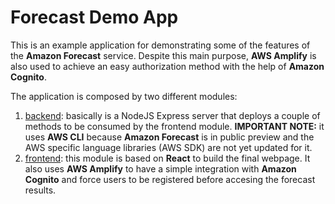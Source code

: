 # Forecast Demo App
This is an example application for demonstrating some of the features of the **Amazon Forecast** service.
Despite this main purpose, **AWS Amplify** is also used to achieve an easy authorization method with the help of **Amazon Cognito**.

The application is composed by two different modules:
1. [backend](./backend): basically is a NodeJS Express server that deploys a couple of methods to be consumed by the frontend module.
**IMPORTANT NOTE:** it uses **AWS CLI** because **Amazon Forecast** is in public preview and the AWS specific language libraries (AWS SDK) are not yet updated for it.
2. [frontend](./frontend): this module is based on **React** to build the final webpage. It also uses **AWS Amplify** to have a simple integration with **Amazon Cognito** and force users to be registered before accesing the forecast results.
